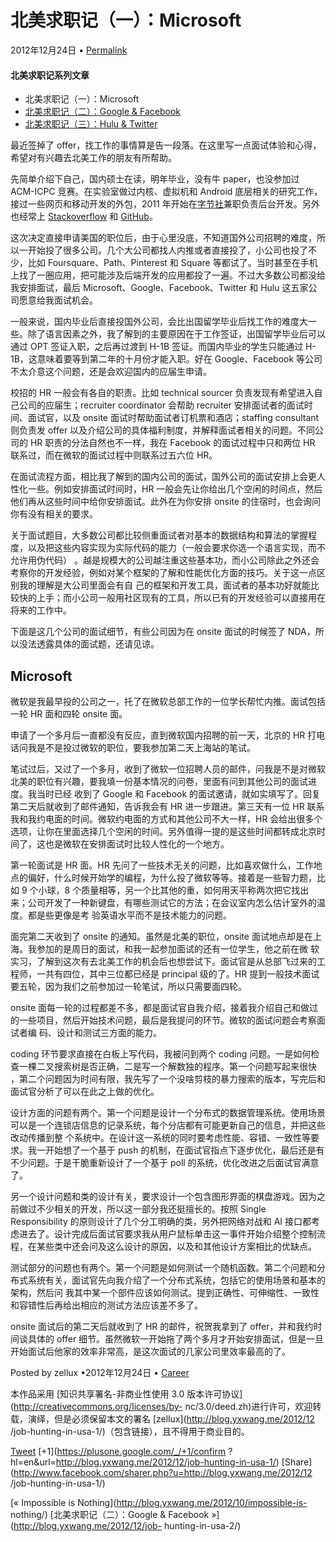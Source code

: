   

#  北美求职记（一）：Microsoft

2012年12月24日 • [Permalink](http://blog.yxwang.me/2012/12/job-hunting-in-usa-1/)

#### 北美求职记系列文章

  * 北美求职记（一）：Microsoft
  * [北美求职记（二）：Google & Facebook](http://blog.yxwang.me/2012/12/job-hunting-in-usa-2/)
  * [北美求职记（三）：Hulu & Twitter](http://blog.yxwang.me/2012/12/job-hunting-in-usa-3/)

最近签掉了 offer，找工作的事情算是告一段落。在这里写一点面试体验和心得，希望对有兴趣去北美工作的朋友有所帮助。

先简单介绍下自己，国内硕士在读，明年毕业，没有牛 paper，也没参加过 ACM-ICPC 竞赛。在实验室做过内核、虚拟机和 Android
底层相关的研究工作，接过一些网页和移动开发的外包，2011 年开始在[字节社](http://tangcha.tc/)兼职负责后台开发。另外也经常上
[Stackoverflow](http://stackoverflow.com/users/111896/zellux) 和
[GitHub](http://github.com/zellux)。

这次决定直接申请美国的职位后，由于心里没底，不知道国外公司招聘的难度，所以一开始投了很多公司。几个大公司都找人内推或者直接投了，小公司也投了不少，比如
Foursquare、Path、Pinterest 和 Square
等都试了。当时甚至在手机上找了一圈应用，把可能涉及后端开发的应用都投了一遍。不过大多数公司都没给我安排面试，最后
Microsoft、Google、Facebook、Twitter 和 Hulu 这五家公司愿意给我面试机会。

一般来说，国内毕业后直接投国外公司，会比出国留学毕业后找工作的难度大一些。除了语言因素之外，我了解到的主要原因在于工作签证，出国留学毕业后可以通过 OPT
签证入职，之后再过渡到 H-1B 签证。而国内毕业的学生只能通过 H-1B，这意味着要等到第二年的十月份才能入职。好在 Google、Facebook
等公司不太介意这个问题，还是会欢迎国内的应届生申请。

校招的 HR 一般会有各自的职责。比如 technical sourcer 负责发现有希望进入自己公司的应届生；recruiter coordinator
会帮助 recruiter 安排面试者的面试时间、面试官，以及 onsite 面试时帮助面试者订机票和酒店；staffing consultant 则负责发
offer 以及介绍公司的具体福利制度，并解释面试者相关的问题。不同公司的 HR 职责的分法自然也不一样，我在 Facebook 的面试过程中只和两位 HR
联系过，而在微软的面试过程中则联系过五六位 HR。

在面试流程方面，相比我了解到的国内公司的面试，国外公司的面试安排上会更人性化一些。例如安排面试时间时，HR
一般会先让你给出几个空闲的时间点，然后他们再从这些时间中给你安排面试。此外在为你安排 onsite 的住宿时，也会询问你有没有相关的要求。

关于面试题目，大多数公司都比较侧重面试者对基本的数据结构和算法的掌握程度，以及把这些内容实现为实际代码的能力（一般会要求你选一个语言实现，而不允许用伪代码）
。越是规模大的公司越注重这些基本功，而小公司除此之外还会考察你的开发经验，例如对某个框架的了解和性能优化方面的技巧。关于这一点区别我的理解是大公司里面会有自
己的框架和开发工具，面试者的基本功好就能比较快的上手；而小公司一般用社区现有的工具，所以已有的开发经验可以直接用在将来的工作中。

下面是这几个公司的面试细节，有些公司因为在 onsite 面试的时候签了 NDA，所以没法透露具体的面试题，还请见谅。

## Microsoft

微软是我最早投的公司之一，托了在微软总部工作的一位学长帮忙内推。面试包括一轮 HR 面和四轮 onsite 面。

申请了一个多月后一直都没有反应，直到微软国内招聘的前一天，北京的 HR 打电话问我是不是投过微软的职位，要我参加第二天上海站的笔试。

笔试过后，又过了一个多月，收到了微软一位招聘人员的邮件，问我是不是对微软北美的职位有兴趣，要我填一份基本情况的问卷，里面有问到其他公司的面试进度。我当时已经
收到了 Google 和 Facebook 的面试邀请，就如实填写了。回复第二天后就收到了邮件通知，告诉我会有 HR 进一步跟进。第三天有一位 HR
联系我和我约电面的时间。微软约电面的方式和其他公司不大一样，HR
会给出很多个选项，让你在里面选择几个空闲的时间。另外值得一提的是这些时间都转成北京时间了，这也是微软在安排面试时比较人性化的一个地方。

第一轮面试是 HR 面。HR 先问了一些技术无关的问题，比如喜欢做什么，工作地点的偏好，什么时候开始学的编程，为什么投了微软等等。接着是一些智力题，比如 9
个小球，8 个质量相等，另一个比其他的重，如何用天平称两次把它找出来；公司开发了一种新键盘，有哪些测试它的方法；在会议室内怎么估计室外的温度。都是些更像是考
验英语水平而不是技术能力的问题。

面完第二天收到了 onsite 的通知。虽然是北美的职位，onsite 面试地点却是在上海。我参加的是周日的面试，和我一起参加面试的还有一位学生，他之前在微
软实习，了解到这次有去北美工作的机会后也想尝试下。面试官是从总部飞过来的工程师，一共有四位，其中三位都已经是 principal 级的了。HR
提到一般技术面试要五轮，因为我们之前参加过一轮笔试，所以只需要面四轮。

onsite 面每一轮的过程都差不多，都是面试官自我介绍，接着我介绍自己和做过的一些项目，然后开始技术问题，最后是我提问的环节。微软的面试问题会考察面试者编
码、设计和测试三方面的能力。

coding 环节要求直接在白板上写代码，我被问到两个 coding 问题。一是如何检查一棵二叉搜索树是否正确，二是写一个解数独的程序。第一个问题写起来很快
，第二个问题因为时间有限，我先写了一个没啥剪枝的暴力搜索的版本，写完后和面试官分析了可以在此之上做的优化。

设计方面的问题有两个。第一个问题是设计一个分布式的数据管理系统。使用场景可以是一个连锁店信息的记录系统，每个分店都有可能更新自己的信息，并把这些改动传播到整
个系统中。在设计这一系统的同时要考虑性能、容错、一致性等要求。我一开始想了一个基于 push
的机制，在面试官指点下逐步优化，最后还是有不少问题。于是干脆重新设计了一个基于 poll 的系统，优化改进之后面试官满意了。

另一个设计问题和类的设计有关，要求设计一个包含图形界面的棋盘游戏。因为之前做过不少相关的开发，所以这一部分我还挺擅长的。按照 Single
Responsibility 的原则设计了几个分工明确的类，另外把网络对战和 AI
接口都考虑进去了。设计完成后面试官要求我从用户鼠标单击这一事件开始介绍整个控制流程，在某些类中还会问及这么设计的原因，以及和其他设计方案相比的优缺点。

测试部分的问题也有两个。第一个问题是如何测试一个随机函数。第二个问题和分布式系统有关，面试官先向我介绍了一个分布式系统，包括它的使用场景和基本的架构，然后问
我其中某一个部件应该如何测试。提到正确性、可伸缩性、一致性和容错性后再给出相应的测试方法应该差不多了。

onsite 面试后的第二天后就收到了 HR 的邮件，祝贺我拿到了 offer，并和我约时间谈具体的 offer
细节。虽然微软一开始拖了两个多月才开始安排面试，但是一旦开始面试后他家的效率非常高，是这次面试的几家公司里效率最高的了。

Posted by zellux •2012年12月24日 •
[Career](http://blog.yxwang.me/category/career/)

本作品采用 [知识共享署名-非商业性使用 3.0 版本许可协议](http://creativecommons.org/licenses/by-
nc/3.0/deed.zh)进行许可，欢迎转载，演绎，但是必须保留本文的署名 [zellux](http://blog.yxwang.me/2012/12
/job-hunting-in-usa-1/)（包含链接），且不得用于商业目的。

[Tweet](http://twitter.com/share) [+1](https://plusone.google.com/_/+1/confirm
?hl=en&url=http://blog.yxwang.me/2012/12/job-hunting-in-usa-1/)
[Share](http://www.facebook.com/sharer.php?u=http://blog.yxwang.me/2012/12
/job-hunting-in-usa-1/)

[« Impossible is Nothing](http://blog.yxwang.me/2012/10/impossible-is-
nothing/) [北美求职记（二）：Google & Facebook »](http://blog.yxwang.me/2012/12/job-
hunting-in-usa-2/)

  

